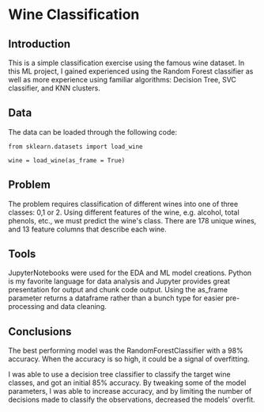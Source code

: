 # Wine Classification

## Introduction
This is a simple classification exercise using the famous wine dataset. In this ML project, I gained experienced using the Random Forest classifier as well as more experience using familiar algorithms: Decision Tree, SVC classifier, and KNN clusters. 

## Data
The data can be loaded through the following code:

    from sklearn.datasets import load_wine

    wine = load_wine(as_frame = True)
    
## Problem
The problem requires classification of different wines into one of three classes: 0,1 or 2. Using different features of the wine, e.g. alcohol, total phenols, etc., we must predict the wine's class. There are 178 unique wines, and 13 feature columns that describe each wine. 
  
## Tools
JupyterNotebooks were used for the EDA and ML model creations. Python is my favorite language for data analysis and Jupyter provides great presentation for output and chunk code output. Using the as_frame parameter returns a dataframe rather than a bunch type for easier pre-processing and data cleaning. 

## Conclusions

The best performing model was the RandomForestClassifier with a 98% accuracy. When the accuracy is so high, it could be a signal of overfitting. 

I was able to use a decision tree classifier to classify the target wine classes, and got an initial 85% accuracy. By tweaking some of the model parameters, I was able to increase accuracy, and by limiting the number of decisions made to classify the observations, decreased the models' overfit. 
